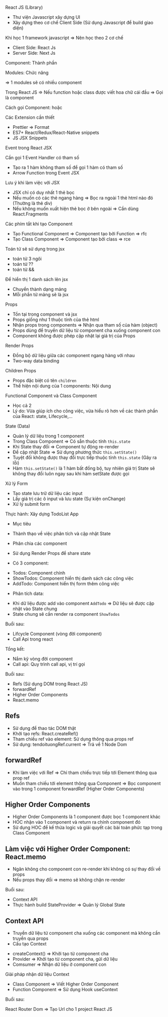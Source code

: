 React JS (Library)

- Thư viện Javascript xây dựng UI
- Xây dựng theo cơ chế Client Side (Sử dụng Javascript để build giao diện)

Khi học 1 framework javascript => Nên học theo 2 cơ chế

- Client Side: React Js
- Server Side: Next Js

Component: Thành phần

Modules: Chức năng

=> 1 modules sẽ có nhiều component

Trong React JS => Nếu function hoặc class được viết hoa chữ cái đầu => Gọi là component

Cách gọi Component: <Tenfunction /> hoặc <Tenfunction></Tenfunction>

Các Extension cần thiết

- Prettier => Format
- ES7+ React/Redux/React-Native snippets
- JS JSX Snippets

Event trong React JSX

Cần gọi 1 Event Handler có tham số

- Tạo ra 1 hàm không tham số để gọi 1 hàm có tham số
- Arrow Function trong Event JSX

Lưu ý khi làm việc với JSX

- JSX chỉ có duy nhất 1 thẻ bọc
- Nếu muốn có các thẻ ngang hàng => Bọc ra ngoài 1 thẻ html nào đó (Thường là thẻ div)
- Nếu không muốn xuất hiện thẻ bọc ở bên ngoài => Cần dùng React.Fragments

Các phím tắt khi tạo Component

- Tạo Functional Component => Component tạo bởi Function => rfc
- Tạo Class Component => Component tạo bởi class => rce

Toán tử sẽ sử dụng trong jsx

- toán tử 3 ngôi
- toán tử ??
- toán tử &&

Để hiển thị 1 danh sách lên jsx

- Chuyển thành dạng mảng
- Mỗi phần tử mảng sẽ là jsx

Props

- Tồn tại trong component và jsx
- Props giống như 1 thuộc tính của thẻ html
- Nhận props trong components => Nhận qua tham số của hàm (object)
- Props dùng để truyền dữ liệu từ component cha xuống component con
- Component không được phép cập nhật lại giá trị của Props

Render Props

- Đồng bộ dữ liệu giữa các component ngang hàng với nhau
- Two-way data binding

Children Props

- Props đặc biệt có tên `children`
- Thể hiện nội dung của 1 components: <Component>Nội dung</Component>

Functional Component và Class Component

- Học cả 2
- Lý do: Vừa giúp ích cho công việc, vừa hiểu rõ hơn về các thành phần của React: state, Lifecycle,...

State (Data)

- Quản lý dữ liệu trong 1 component
- Trong Class Component => Có sẵn thuộc tính `this.state`
- Khi State thay đổi => Component tự động re-render
- Để cập nhật State => Sử dụng phương thức `this.setState()`
- Tuyệt đối không được thay đổi trực tiếp thuộc tính `this.state` (Gây ra lỗi)
- Hàm `this.setState()` là 1 hàm bất đồng bộ, tuy nhiên giá trị State sẽ không thay đổi luôn ngay sau khi hàm setState được gọi

Xử lý Form

- Tạo state lưu trữ dữ liệu các input
- Lấy giá trị các ô input và lưu state (Sự kiện onChange)
- Xử lý submit form

Thực hành: Xây dựng TodoList App

- Mục tiêu

* Thành thạo về việc phân tích và cập nhật State
* Phân chia các component
* Sử dụng Render Props để share state

* Có 3 component:

- Todos: Component chính
- ShowTodos: Component hiển thị danh sách các công việc
- AddTodo: Component hiển thị form thêm công việc

* Phân tích data:

- Khi dữ liệu được add vào component `AddTodo` => Dữ liệu sẽ được cập nhật vào State chung
- State chung sẽ cần render ra component `ShowTodos`

Buổi sau:

- Lifcycle Component (vòng đời component)
- Call Api trong react

Tổng kết:

- Nắm kỹ vòng đời component
- Call api: Quy trình call api, vị trí gọi

Buổi sau:

- Refs (Sử dụng DOM trong React JS)
- forwardRef
- Higher Order Components
- React.memo

## Refs

- Sử dụng để thao tác DOM thật
- Khởi tạo refs: React.createRef()
- Tham chiếu ref vào element: Sử dụng thông qua props ref
- Sử dụng: tendoituongRef.current => Trả về 1 Node Dom

## forwardRef

- Khi làm việc với Ref => Chỉ tham chiếu trực tiếp tới Element thông qua prop ref
- Muốn tham chiếu tới element thông qua Component => Bọc component vào trong 1 component forwardRef (Higher Order Components)

## Higher Order Components

- Higher Order Components là 1 component được bọc 1 component khác
- HOC nhận vào 1 component và return ra chính component đó
- Sử dụng HOC để kế thừa logic và giải quyết các bài toán phức tạp trong Class Component

## Làm việc với Higher Order Component: React.memo

- Ngăn không cho component con re-render khi không có sự thay đổi về props
- Nếu props thay đổi => memo sẽ không chặn re-render

Buổi sau:

- Context API
- Thực hành build StateProvider => Quản lý Global State

## Context API

- Truyền dữ liệu từ component cha xuống các component mà không cần truyền qua props
- Cấu tạo Context

* createContext() => Khởi tạo từ component cha
* Provider => Khởi tạo từ component cha, gửi dữ liệu
* Comsumer => Nhận dữ liệu ở component con

Giải pháp nhận dữ liệu Context

- Class Component => Viết Higher Order Component
- Function Component => Sử dụng Hook useContext

Buổi sau:

React Router Dom => Tạo Url cho 1 project React JS
